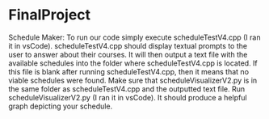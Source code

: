 # FinalProject
Schedule Maker:
To run our code simply execute scheduleTestV4.cpp (I ran it in vsCode).
scheduleTestV4.cpp should display textual prompts to the user to answer about their courses.
It will then output a text file with the available schedules into the folder where scheduleTestV4.cpp is located.
If this file is blank after running scheduleTestV4.cpp, then it means that no viable schedules were found.
Make sure that scheduleVisualizerV2.py is in the same folder as scheduleTestV4.cpp and the outputted text file.
Run scheduleVisualizerV2.py (I ran it in vsCode).
It should produce a helpful graph depicting your schedule.
